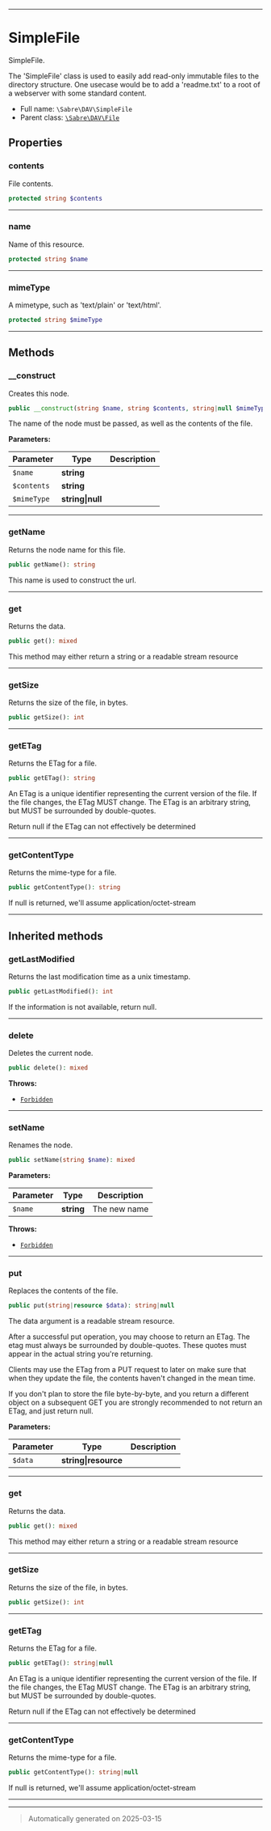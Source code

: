 ***

# SimpleFile

SimpleFile.

The 'SimpleFile' class is used to easily add read-only immutable files to
the directory structure. One usecase would be to add a 'readme.txt' to a
root of a webserver with some standard content.

* Full name: `\Sabre\DAV\SimpleFile`
* Parent class: [`\Sabre\DAV\File`](./File.md)



## Properties


### contents

File contents.

```php
protected string $contents
```






***

### name

Name of this resource.

```php
protected string $name
```






***

### mimeType

A mimetype, such as 'text/plain' or 'text/html'.

```php
protected string $mimeType
```






***

## Methods


### __construct

Creates this node.

```php
public __construct(string $name, string $contents, string|null $mimeType = null): mixed
```

The name of the node must be passed, as well as the contents of the
file.






**Parameters:**

| Parameter | Type | Description |
|-----------|------|-------------|
| `$name` | **string** |  |
| `$contents` | **string** |  |
| `$mimeType` | **string&#124;null** |  |





***

### getName

Returns the node name for this file.

```php
public getName(): string
```

This name is used to construct the url.










***

### get

Returns the data.

```php
public get(): mixed
```

This method may either return a string or a readable stream resource










***

### getSize

Returns the size of the file, in bytes.

```php
public getSize(): int
```












***

### getETag

Returns the ETag for a file.

```php
public getETag(): string
```

An ETag is a unique identifier representing the current version of the file. If the file changes, the ETag MUST change.
The ETag is an arbitrary string, but MUST be surrounded by double-quotes.

Return null if the ETag can not effectively be determined










***

### getContentType

Returns the mime-type for a file.

```php
public getContentType(): string
```

If null is returned, we'll assume application/octet-stream










***


## Inherited methods


### getLastModified

Returns the last modification time as a unix timestamp.

```php
public getLastModified(): int
```

If the information is not available, return null.










***

### delete

Deletes the current node.

```php
public delete(): mixed
```











**Throws:**

- [`Forbidden`](./Exception/Forbidden.md)



***

### setName

Renames the node.

```php
public setName(string $name): mixed
```








**Parameters:**

| Parameter | Type | Description |
|-----------|------|-------------|
| `$name` | **string** | The new name |




**Throws:**

- [`Forbidden`](./Exception/Forbidden.md)



***

### put

Replaces the contents of the file.

```php
public put(string|resource $data): string|null
```

The data argument is a readable stream resource.

After a successful put operation, you may choose to return an ETag. The
etag must always be surrounded by double-quotes. These quotes must
appear in the actual string you're returning.

Clients may use the ETag from a PUT request to later on make sure that
when they update the file, the contents haven't changed in the mean
time.

If you don't plan to store the file byte-by-byte, and you return a
different object on a subsequent GET you are strongly recommended to not
return an ETag, and just return null.






**Parameters:**

| Parameter | Type | Description |
|-----------|------|-------------|
| `$data` | **string&#124;resource** |  |





***

### get

Returns the data.

```php
public get(): mixed
```

This method may either return a string or a readable stream resource










***

### getSize

Returns the size of the file, in bytes.

```php
public getSize(): int
```












***

### getETag

Returns the ETag for a file.

```php
public getETag(): string|null
```

An ETag is a unique identifier representing the current version of the file. If the file changes, the ETag MUST change.
The ETag is an arbitrary string, but MUST be surrounded by double-quotes.

Return null if the ETag can not effectively be determined










***

### getContentType

Returns the mime-type for a file.

```php
public getContentType(): string|null
```

If null is returned, we'll assume application/octet-stream










***


***
> Automatically generated on 2025-03-15
